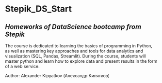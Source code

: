 # Stepik_DS_Start
## *Homeworks of DataScience bootcamp from Stepik*

The course is dedicated to learning the basics of programming in Python, as well as mastering key approaches and tools for data analytics and visualization (SQL, Pandas, Streamlit). During the course, students will master python and learn how to explore data and present results in the form of a web service.

Author: Alexander Kipyatkov (Александр Кипятков)
